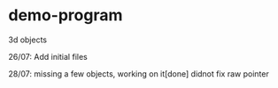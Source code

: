 # demo-program
3d objects

26/07: Add initial files

28/07: missing a few objects, working on it[done]
didnot fix raw pointer

